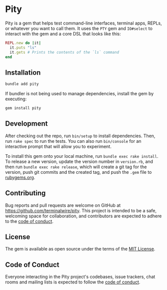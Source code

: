 # Pity

Pity is a gem that helps test command-line interfaces, terminal apps, REPLs, or whatever you want to call them. It uses the `PTY` gem and `IO#select` to interact with the gem and a core DSL that looks like this:

```ruby
REPL.new do |it|
  it.puts "ls"
  it.gets # Prints the contents of the `ls` command
end
```

## Installation


```bash
bundle add pity
```

If bundler is not being used to manage dependencies, install the gem by executing:

```bash
gem install pity
```

## Development

After checking out the repo, run `bin/setup` to install dependencies. Then, run `rake spec` to run the tests. You can also run `bin/console` for an interactive prompt that will allow you to experiment.

To install this gem onto your local machine, run `bundle exec rake install`. To release a new version, update the version number in `version.rb`, and then run `bundle exec rake release`, which will create a git tag for the version, push git commits and the created tag, and push the `.gem` file to [rubygems.org](https://rubygems.org).

## Contributing

Bug reports and pull requests are welcome on GitHub at https://github.com/terminalwire/pity. This project is intended to be a safe, welcoming space for collaboration, and contributors are expected to adhere to the [code of conduct](https://github.com/terminalwire/pity/blob/main/CODE_OF_CONDUCT.md).

## License

The gem is available as open source under the terms of the [MIT License](https://opensource.org/licenses/MIT).

## Code of Conduct

Everyone interacting in the Pity project's codebases, issue trackers, chat rooms and mailing lists is expected to follow the [code of conduct](https://github.com/terminalwire/pity/blob/main/CODE_OF_CONDUCT.md).
